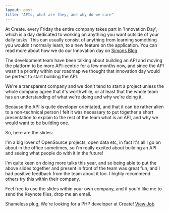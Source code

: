 ```yaml
---
layout: post
title: "APIs, what are they, and why do we care"
---
```


At Create. every Friday the entire company takes part in 'Innovation Day', which is a day dedicated to working on anything you want outside of your daily tasks. This can usually consist of anything from learning something you wouldn't normally learn, to a new feature on the application. You can read more about how we do our Innovation day on [Simons Blog](http://www.simonkimber.co.uk/blog/read_31208/creatovating-creating-a-culture-of-innovation-at-create.html).

The development team have been talking about building an API and moving the platform to be more API-centric for a few months now, and since the API wasn't a priority within our roadmap we thought that innovation day would be perfect to start building the API.

We're a transparent company and we don't tend to start a project unless the whole company agree that it's worthwhile, or at least that the whole team has an understanding of what we're doing and why we're doing it.

Because the API is quite developer orientated, and that it can be rather alien to a non-technical person I felt it was necessary to put together a short presentation to explain to the rest of the team what is an API, and why we would want to be building one.

So, here are the slides:

<script async class="speakerdeck-embed" data-id="4fedc941925b1a061c011875" data-ratio="1.7777777777777777" src="//speakerdeck.com/assets/embed.js"></script>

I'm a big lover of OpenSource projects, open data etc, in fact it's all I go on about in the office sometimes, so i'm really excited about building an API and seeing what people do with it in the future! 

I'm quite keen on doing more talks this year, and so being able to put the above slides together and present in front of the team was great fun, and I had positive feedback from the team about it too. I highly recommend others try this within their company. 

Feel free to use the slides within your own company, and if you'd like me to send the Keynote files, drop me an email.

Shameless plug, We're looking for a PHP developer at Create!  [View Job](http://www.create.net/jobs/1/php-mysql-web-developer.phtml)